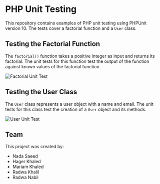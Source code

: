 # PHP Unit Testing

This repository contains examples of PHP unit testing using PHPUnit version 10. The tests cover a factorial function and a `User` class.

## Testing the Factorial Function

The `factorial()` function takes a positive integer as input and returns its factorial. The unit tests for this function test the output of the function against known values of the factorial function.

![Factorial Unit Test](https://user-images.githubusercontent.com/65567343/226909346-50926ac0-15fb-4b93-bb71-2f5a02dfc82a.PNG)

## Testing the User Class

The `User` class represents a user object with a name and email. The unit tests for this class test the creation of a `User` object and its methods.

![User Unit Test](https://user-images.githubusercontent.com/65567343/226909424-0d66f92e-d06d-4e43-8d00-a3a449137bdc.PNG)

## Team

This project was created by:

- Nada Saeed
- Hager Khaled
- Mariam Khaled
- Radwa Khalil
- Radwa Nabil
